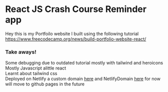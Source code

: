 # React JS Crash Course Reminder app

Hey this is my Portfoilo website I built using the following tutorial \
https://www.freecodecamp.org/news/build-portfolio-website-react/


### Take aways!
Some debugging due to outdated tutorial mostly with tailwind and heroicons \
Mostly Javascript alittle react \
Learnt about tailwind css \
Deployed on Netlify a custom domain [here](http://basseyolaoluduke.com/) and NetlifyDomain [here](basseyduke.netlify.app) for now will move to github pages in the future
